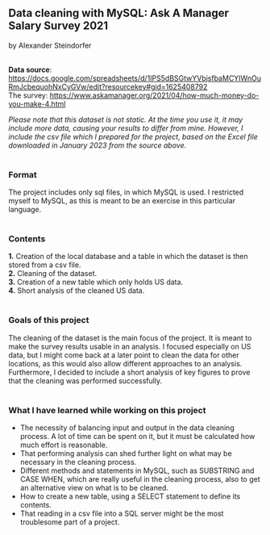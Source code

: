 ## Data cleaning with MySQL: Ask A Manager Salary Survey 2021

by Alexander Steindorfer<br/><br/>

**Data source**: https://docs.google.com/spreadsheets/d/1IPS5dBSGtwYVbjsfbaMCYIWnOuRmJcbequohNxCyGVw/edit?resourcekey#gid=1625408792<br> 
The survey: https://www.askamanager.org/2021/04/how-much-money-do-you-make-4.html<br>

*Please note that this dataset is not static. At the time you use it, it may include more data, causing your results to differ from mine.
However, I include the csv file which I prepared for the project, based on the Excel file downloaded in January 2023 from the source above.*<br/><br/>

### **Format**<br>
The project includes only sql files, in which MySQL is used.
I restricted myself to MySQL, as this is meant to be an exercise in this particular language.<br/><br/>

### **Contents**<br>
**1.** Creation of the local database and a table in which the dataset is then stored from a csv file.<br>
**2.** Cleaning of the dataset.<br>
**3.** Creation of a new table which only holds US data.<br>
**4.** Short analysis of the cleaned US data.<br/><br/>

### **Goals of this project**<br>
The cleaning of the dataset is the main focus of the project. It is meant to make the survey results usable in an analysis. I focused especially on US data, but I might come back at a later point to clean the data for other locations, as this would also allow different approaches to an analysis.<br>
Furthermore, I decided to include a short analysis of key figures to prove that the cleaning was performed successfully.<br/><br/>

### **What I have learned while working on this project**<br>

* The necessity of balancing input and output in the data cleaning process. A lot of time can be spent on it, but it must be calculated how much effort is reasonable.
* That performing analysis can shed further light on what may be necessary in the cleaning process.
* Different methods and statements in MySQL, such as SUBSTRING and CASE WHEN, which are really useful in the cleaning process, also to get an alternative view on what is to be cleaned.
* How to create a new table, using a SELECT statement to define its contents.
* That reading in a csv file into a SQL server might be the most troublesome part of a project.